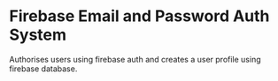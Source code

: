 # Firebase Email and Password Auth System

Authorises users using firebase auth and creates a user profile using firebase database.
